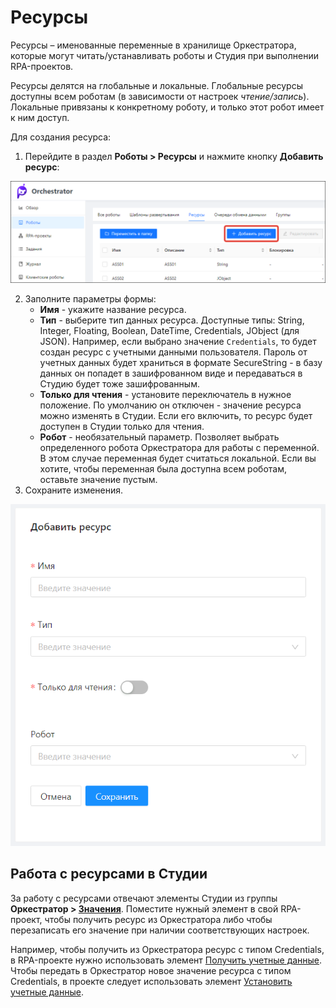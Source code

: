 # Ресурсы

Ресурсы – именованные переменные в хранилище Оркестратора, которые могут читать/устанавливать роботы и Студия при выполнении RPA-проектов. 

Ресурсы делятся на глобальные и локальные. Глобальные ресурсы доступны всем роботам (в зависимости от настроек *чтение/запись*). Локальные привязаны к конкретному роботу, и только этот робот имеет к ним доступ.

Для создания ресурса:

1. Перейдите в раздел **Роботы > Ресурсы** и нажмите кнопку **Добавить ресурс**:

![](<../../.gitbook/assets1/robot-assets.png>)

2. Заполните параметры формы:
   * **Имя** - укажите название ресурса.
   * **Тип** - выберите тип данных ресурса. Доступные типы: String, Integer, Floating, Boolean, DateTime, Сredentials, JObject (для JSON). Например, если выбрано значение `Сredentials`, то будет создан ресурс с учетными данными пользователя. Пароль от учетных данных будет храниться в формате SecureString - в базу данных он попадет в зашифрованном виде и передаваться в Студию будет тоже зашифрованным.
   * **Только для чтения** - установите переключатель в нужное положение. По умолчанию он отключен - значение ресурса можно изменять в Студии. Если его включить, то ресурс будет доступен в Студии только для чтения.
   * **Робот** - необязательный параметр. Позволяет выбрать определенного робота Оркестратора для работы с переменной. В этом случае переменная будет считаться локальной. Если вы хотите, чтобы переменная была доступна всем роботам, оставьте значение пустым.
3. Сохраните изменения.

![](<../../.gitbook/assets/Добавление ресурса.png>)



## Работа с ресурсами в Студии

За работу с ресурсами отвечают элементы Студии из группы **Оркестратор > [Значения](https://docs.primo-rpa.ru/primo-rpa/g_elements/el_basic/els_orch/els_assets)**. Поместите нужный элемент в свой RPA-проект, чтобы получить ресурс из Оркестратора либо чтобы перезаписать его значение при наличии соответствующих настроек.

Например, чтобы получить из Оркестратора ресурс с типом Сredentials, в RPA-проекте нужно использовать элемент [Получить учетные данные](https://docs.primo-rpa.ru/primo-rpa/g_elements/osnovnye-elementy/orkestrator/els_assets/el_orch_getcredentials). Чтобы передать в Оркестратор новое значение ресурса с типом Сredentials, в проекте следует использовать элемент [Установить учетные данные](https://docs.primo-rpa.ru/primo-rpa/g_elements/el_basic/els_orch/els_assets/el_orch_setcredentials).
